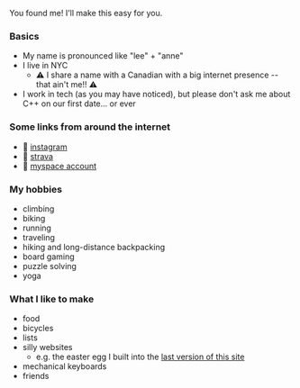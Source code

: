You found me! I'll make this easy for you.

### Basics
* My name is pronounced like "lee" + "anne"
* I live in NYC
  * ⚠️ I share a name with a Canadian with a big internet presence -- that ain't me!! ⚠️
* I work in tech (as you may have noticed), but please don't ask me about C++ on our first date... or ever

### Some links from around the internet
* 🍌 <a href="https://www.instagram.com/bananasinthewild/" target="_blank">instagram</a>
* 👟 <a href="https://www.strava.com/athletes/17786212" target="_blank">strava</a>
* 🖤 <a href="https://www.youtube.com/watch?v=dQw4w9WgXcQ" target="_blank">myspace account</a>

### My hobbies
* climbing
* biking
* running
* traveling
* hiking and long-distance backpacking
* board gaming
* puzzle solving
* yoga

### What I like to make
* food
* bicycles
* lists
* silly websites
  * e.g. the easter egg I built into the <a href="/old" target="_blank">last version of this site</a>
* mechanical keyboards
* friends
